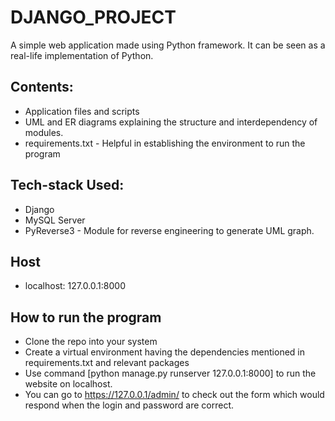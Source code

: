 # DJANGO_PROJECT
A simple web application made using Python framework. It can be seen as a real-life implementation of Python.

## Contents:
* Application files and scripts
* UML and ER diagrams explaining the structure and interdependency of modules.
* requirements.txt - Helpful in establishing the environment to run the program

## Tech-stack Used:
* Django
* MySQL Server
* PyReverse3 - Module for reverse engineering to generate UML graph.

## Host
* localhost: 127.0.0.1:8000

## How to run the program
* Clone the repo into your system
* Create a virtual environment having the dependencies mentioned in requirements.txt and relevant packages
* Use command [python manage.py runserver 127.0.0.1:8000] to run the website on localhost.
* You can go to https://127.0.0.1/admin/ to check out the form which would respond when the login and password are correct.
